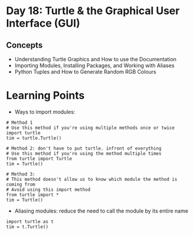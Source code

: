 # Day 18: Turtle & the Graphical User Interface (GUI)
## Concepts
* Understanding Turtle Graphics and How to use the Documentation
* Importing Modules, Installing Packages, and Working with Aliases
* Python Tuples and How to Generate Random RGB Colours

# Learning Points
* Ways to import modules:
```
# Method 1
# Use this method if you're using multiple methods once or twice
import turtle
tim = turtle.Turtle()

# Method 2: don't have to put turtle. infront of everything
# Use this method if you're using the method multiple times
from turtle import Turtle
tim = Turtle()

# Method 3: 
# This method doesn't allow us to know which module the method is coming from
# Avoid using this import method
from turtle import *
tim = Turtle()
```
* Aliasing modules: reduce the need to call the module by its entire name
```
import turtle as t
tim = t.Turtle()
```


